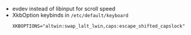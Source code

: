 - evdev instead of libinput for scroll speed
- XkbOption keybinds in `/etc/default/keyboard`
  ```
  XKBOPTIONS="altwin:swap_lalt_lwin,caps:escape_shifted_capslock"
  ```
